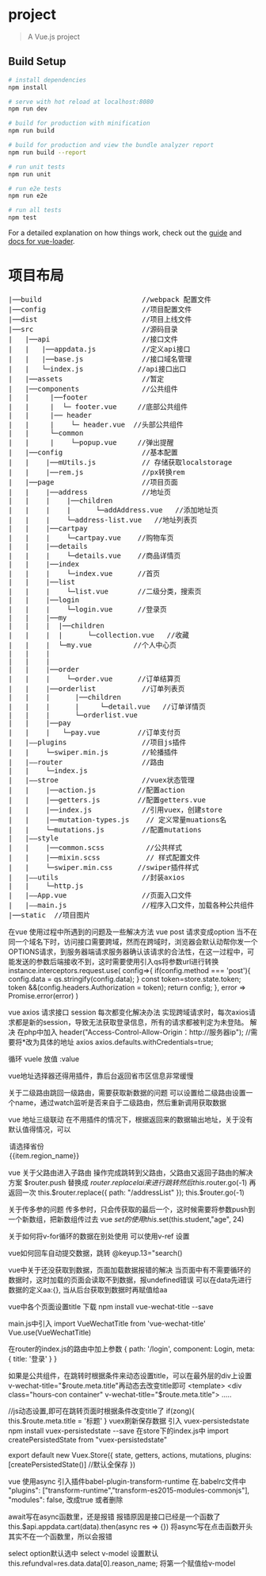 # project

> A Vue.js project

## Build Setup

``` bash
# install dependencies
npm install

# serve with hot reload at localhost:8080
npm run dev

# build for production with minification
npm run build

# build for production and view the bundle analyzer report
npm run build --report

# run unit tests
npm run unit

# run e2e tests
npm run e2e

# run all tests
npm test
```

For a detailed explanation on how things work, check out the [guide](http://vuejs-templates.github.io/webpack/) and [docs for vue-loader](http://vuejs.github.io/vue-loader).

# 项目布局
<pre>
|──build                        //webpack 配置文件
|──config                       //项目配置文件
|──dist                         //项目上线文件
|──src                          //源码目录
|   |──api                      //接口文件
|   |   |──appdata.js           //定义api接口
|   |   |──base.js              //接口域名管理
|   |   └─index.js             //api接口出口
|   |──assets                   //暂定
|   |──components               //公共组件
|   |     |──footer 
|   |     |  └─ footer.vue     //底部公共组件 
|   |     |── header
|   |     |    └─ header.vue  //头部公共组件   
|   |     └─common             
|   |     |    └─popup.vue     //弹出提醒    
|   |──config                   //基本配置
|   |    |──mUtils.js           // 存储获取localstorage
|   |    |──rem.js              //px转换rem
|   |──page                     //项目页面
|   |    |──address             //地址页
|   |    |    |──children
|   |    |    |      └─addAddress.vue   //添加地址页
|   |    |    └─address-list.vue   //地址列表页
|   |    |──cartpay             
|   |    |    └─cartpay.vue    //购物车页
|   |    |──details             
|   |    |    └─details.vue    //商品详情页
|   |    |──index               
|   |    |    └─index.vue      //首页
|   |    |──list                
|   |    |    └─list.vue       //二级分类，搜索页
|   |    |──login               
|   |    |    └─login.vue      //登录页
|   |    |──my 
|   |    |  |──children
|   |    |  |      └─collection.vue   //收藏
|   |    |  └─my.vue          //个人中心页
|   |    |      
|   |    |   
|   |    |──order               
|   |    |    └─order.vue      //订单结算页
|   |    |──orderlist           //订单列表页
|   |    |      |──children  
|   |    |      |     └─detail.vue   //订单详情页
|   |    |      └─orderlist.vue 
|   |    |──pay                 
|   |    |   └─pay.vue         //订单支付页
|   |——plugins                  //项目js插件
|   |    └─swiper.min.js        //轮播插件
|   |——router                   //路由
|   |    └─index.js            
|   |——stroe                    //vuex状态管理
|   |    |──action.js          //配置action
|   |    |──getters.js         //配置getters.vue
|   |    |──index.js            //引用vuex，创建store
|   |    |──mutation-types.js    // 定义常量muations名
|   |    └─mutations.js         //配置mutations
|   |——style                    
|   |    |──common.scss          //公共样式
|   |    |──mixin.scss           // 样式配置文件
|   |    └─swiper.min.css      //swiper插件样式
|   |——utils                    //封装axios
|   |    └─http.js              
|   |——App.vue                  //页面入口文件
|   |——main.js                  //程序入口文件，加载各种公共组件
|──static  //项目图片
</pre>
在vue 使用过程中所遇到的问题及一些解决方法
vue post 请求变成option
当不在同一个域名下时，访问接口需要跨域，然而在跨域时，浏览器会默认动帮你发一个OPTIONS请求，到服务器端请求服务器确认该请求的合法性，在这一过程中，可能发送的参数后端接收不到，这时需要使用引入qs将参数url进行转换
instance.interceptors.request.use(
  config=>{
    if(config.method  === 'post'){
      config.data = qs.stringify(config.data);
    }
    const token=store.state.token;
    token &&(config.headers.Authorization = token);
    return config;
  },
  error => Promise.error(error)
)

vue axios 请求接口 session 每次都变化解决办法
实现跨域请求时，每次axios请求都是新的session，导致无法获取登录信息，所有的请求都被判定为未登陆。
解决
在php中加入
header("Access-Control-Allow-Origin：http://服务器ip");  //需要将*改为具体的地址
axios
axios.defaults.withCredentials=true;

循环 vuele 放值
:value

vue地址选择器还得用插件，靠后台返回省市区信息非常缓慢

关于二级路由跳回一级路由，需要获取新数据的问题
可以设置给二级路由设置一个name，通过watch监听是否来自于二级路由，然后重新调用获取数据

vue 地址三级联动 在不用插件的情况下，根据返回来的数据输出地址，关于没有默认值得情况，可以
<option value="请选择省份">请选择省份</option>
<option v-for="item in province" :value="item.region_id" :key="item.region_id">{{item.region_name}}</option>

vue 关于父路由进入子路由 操作完成跳转到父路由，父路由又返回子路由的解决方案
$router.push 替换成 $router.replacelai 来进行跳转 然后this.$router.go(-1) 再返回一次
this.$router.replace({ path: "/addressList" });
this.$router.go(-1)

关于传多参的问题
传多参时，只会传获取的最后一个，这时候需要将参数push到一个新数组，把新数组传过去
vue $set 的使用
this.$set(this.student,"age", 24)

关于如何将v-for循环的数据在别处使用
可以使用v-ref 设置
<input type="hidden" ref="input2" :value="orderdist.shipping_id"/>

vue如何回车自动提交数据，跳转
@keyup.13="search() 

vue中关于还没获取到数据，页面加载数据报错的解决
当页面中有不需要循环的数据时，这时加载的页面会读取不到数据，报undefined错误 
可以在data先进行数据的定义aa:{}, 当从后台获取到数据时再赋值给aa

vue中各个页面设置title
下载
npm install vue-wechat-title --save

main.js中引入
import VueWechatTitle from 'vue-wechat-title'
Vue.use(VueWechatTitle)

在router的index.js的路由中加上参数
{
     path: '/login',
     component: Login,
     meta: {
        title: '登录'
     }
 }

如果是公共组件，在跳转时根据条件来动态设置title，可以在最外层的div上设置v-wechat-title="$route.meta.title"再动态去改变title即可
<template>
    <div class="hours-con container" v-wechat-title="$route.meta.title">
          .....
    </div>
</template>

//js动态设置,即可在跳转页面时根据条件改变title了
if(zong){
    this.$route.meta.title = '标题'
}
vuex刷新保存数据
引入 vuex-persistedstate
npm install vuex-persistedstate  --save
在store下的index.js中
import createPersistedState from "vuex-persistedstate"

export default new Vuex.Store({
  state,
  getters,
  actions,
  mutations,
  plugins: [createPersistedState()]   //默认全保存
})

vue 使用async
引入插件babel-plugin-transform-runtime
在.babelrc文件中
"plugins": ["transform-runtime","transform-es2015-modules-commonjs"],
"modules": false, 改成true 或者删除

await写在async函数里，还是报错
报错原因是接口已经是一个函数了
 this.$api.appdata.cart(data).then(async res => {})
 将async写在点击函数开头 其实不在一个函数里，所以会报错

select  option默认选中
select  v-model 设置默认 
this.refundval=res.data.data[0].reason_name;   将第一个赋值给v-model





